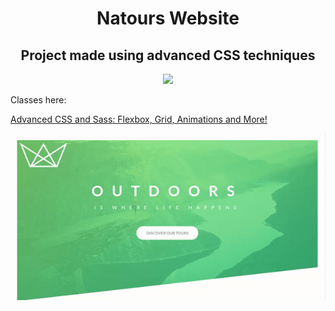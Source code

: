 <h1 align="center">Natours Website</h1>

<h2 align="center">Project made using advanced CSS techniques</h2>

<p align="center">
  <a href="https://skillicons.dev">
    <img src="https://skillicons.dev/icons?i=html,css,javascript" />
  </a>
</p>

Classes here:

[Advanced CSS and Sass: Flexbox, Grid, Animations and More!](https://www.udemy.com/course/advanced-css-and-sass/)

![Natour Website](img/1.gif)
